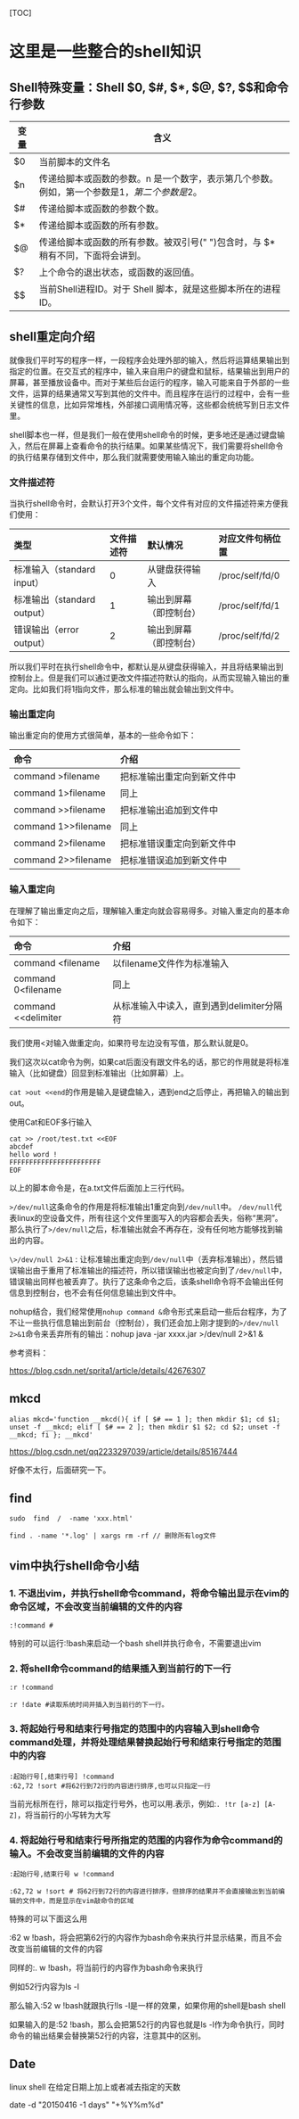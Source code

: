 [TOC]

# 这里是一些整合的shell知识

## Shell特殊变量：Shell $0, $#, $*, $@, $?, $$和命令行参数


| 变量 | 含义                                                         |
| ---- | ------------------------------------------------------------ |
| $0   | 当前脚本的文件名                                             |
| $n   | 传递给脚本或函数的参数。n 是一个数字，表示第几个参数。例如，第一个参数是$1，第二个参数是$2。 |
| $#   | 传递给脚本或函数的参数个数。                                 |
| $*   | 传递给脚本或函数的所有参数。                                 |
| $@   | 传递给脚本或函数的所有参数。被双引号(" ")包含时，与 $* 稍有不同，下面将会讲到。 |
| $?   | 上个命令的退出状态，或函数的返回值。                         |
| $$   | 当前Shell进程ID。对于 Shell 脚本，就是这些脚本所在的进程ID。 |



## shell重定向介绍

就像我们平时写的程序一样，一段程序会处理外部的输入，然后将运算结果输出到指定的位置。在交互式的程序中，输入来自用户的键盘和鼠标，结果输出到用户的屏幕，甚至播放设备中。而对于某些后台运行的程序，输入可能来自于外部的一些文件，运算的结果通常又写到其他的文件中。而且程序在运行的过程中，会有一些关键性的信息，比如异常堆栈，外部接口调用情况等，这些都会统统写到日志文件里。

shell脚本也一样，但是我们一般在使用shell命令的时候，更多地还是通过键盘输入，然后在屏幕上查看命令的执行结果。如果某些情况下，我们需要将shell命令的执行结果存储到文件中，那么我们就需要使用输入输出的重定向功能。

### 文件描述符

当执行shell命令时，会默认打开3个文件，每个文件有对应的文件描述符来方便我们使用：



| 类型                        | 文件描述符 | 默认情况               | 对应文件句柄位置 |
| :-------------------------- | :--------- | :--------------------- | :--------------- |
| 标准输入（standard input）  | 0          | 从键盘获得输入         | /proc/self/fd/0  |
| 标准输出（standard output） | 1          | 输出到屏幕（即控制台） | /proc/self/fd/1  |
| 错误输出（error output）    | 2          | 输出到屏幕（即控制台） | /proc/self/fd/2  |



所以我们平时在执行shell命令中，都默认是从键盘获得输入，并且将结果输出到控制台上。但是我们可以通过更改文件描述符默认的指向，从而实现输入输出的重定向。比如我们将1指向文件，那么标准的输出就会输出到文件中。

### 输出重定向

输出重定向的使用方式很简单，基本的一些命令如下：

| 命令                | 介绍                       |
| :------------------ | :------------------------- |
| command >filename   | 把标准输出重定向到新文件中 |
| command 1>filename  | 同上                       |
| command >>filename  | 把标准输出追加到文件中     |
| command 1>>filename | 同上                       |
| command 2>filename  | 把标准错误重定向到新文件中 |
| command 2>>filename | 把标准错误追加到新文件中   |

### 输入重定向

在理解了输出重定向之后，理解输入重定向就会容易得多。对输入重定向的基本命令如下：

| 命令                | 介绍                                      |
| :------------------ | :---------------------------------------- |
| command <filename   | 以filename文件作为标准输入                |
| command 0<filename  | 同上                                      |
| command <<delimiter | 从标准输入中读入，直到遇到delimiter分隔符 |



我们使用<对输入做重定向，如果符号左边没有写值，那么默认就是0。

我们这次以cat命令为例，如果cat后面没有跟文件名的话，那它的作用就是将标准输入（比如键盘）回显到标准输出（比如屏幕）上。

`cat >out <<end`的作用是输入是键盘输入，遇到end之后停止，再把输入的输出到out。

使用Cat和EOF多行输入

```shell 
cat >> /root/test.txt <<EOF 
abcdef 
hello word ! 
FFFFFFFFFFFFFFFFFFFFFFF 
EOF

```

以上的脚本命令是，在a.txt文件后面加上三行代码。

`>/dev/null`这条命令的作用是将标准输出1重定向到`/dev/null`中。 `/dev/null`代表linux的空设备文件，所有往这个文件里面写入的内容都会丢失，俗称“黑洞”。那么执行了`>/dev/null`之后，标准输出就会不再存在，没有任何地方能够找到输出的内容。

`\>/dev/null 2>&1` : 让标准输出重定向到`/dev/null`中（丢弃标准输出），然后错误输出由于重用了标准输出的描述符，所以错误输出也被定向到了`/dev/null`中，错误输出同样也被丢弃了。执行了这条命令之后，该条shell命令将不会输出任何信息到控制台，也不会有任何信息输出到文件中。

nohup结合，我们经常使用`nohup command &`命令形式来启动一些后台程序，为了不让一些执行信息输出到前台（控制台），我们还会加上刚才提到的`>/dev/null 2>&1`命令来丢弃所有的输出：nohup java -jar xxxx.jar >/dev/null 2>&1 &





参考资料：

https://blog.csdn.net/sprita1/article/details/42676307



## mkcd

```
alias mkcd='function __mkcd(){ if [ $# == 1 ]; then mkdir $1; cd $1; unset -f __mkcd; elif [ $# == 2 ]; then mkdir $1 $2; cd $2; unset -f __mkcd; fi }; __mkcd'
```

https://blog.csdn.net/qq2233297039/article/details/85167444

好像不太行，后面研究一下。

## find

```shell
sudo  find  /  -name 'xxx.html'

find . -name '*.log' | xargs rm -rf // 删除所有log文件
```


## vim中执行shell命令小结
### 1. 不退出vim，并执行shell命令command，将命令输出显示在vim的命令区域，不会改变当前编辑的文件的内容
```shell
:!command # 
```

特别的可以运行:!bash来启动一个bash shell并执行命令，不需要退出vim

### 2. 将shell命令command的结果插入到当前行的下一行
```shell
:r !command

:r !date #读取系统时间并插入到当前行的下一行。
```

### 3. 将起始行号和结束行号指定的范围中的内容输入到shell命令command处理，并将处理结果替换起始行号和结束行号指定的范围中的内容

```shell
:起始行号[,结束行号] !command
:62,72 !sort #将62行到72行的内容进行排序,也可以只指定一行
```
当前光标所在行，除可以指定行号外，也可以用.表示，例如:`. !tr [a-z] [A-Z]`，将当前行的小写转为大写

### 4. 将起始行号和结束行号所指定的范围的内容作为命令command的输入。不会改变当前编辑的文件的内容

```shell
:起始行号,结束行号 w !command

:62,72 w !sort # 将62行到72行的内容进行排序，但排序的结果并不会直接输出到当前编辑的文件中，而是显示在vim敲命令的区域

```

特殊的可以下面这么用


:62 w !bash，将会把第62行的内容作为bash命令来执行并显示结果，而且不会改变当前编辑的文件的内容


同样的:. w !bash，将当前行的内容作为bash命令来执行


例如52行内容为ls -l


那么输入:52 w !bash就跟执行!ls -l是一样的效果，如果你用的shell是bash shell


如果输入的是:52 !bash，那么会把第52行的内容也就是ls -l作为命令执行，同时命令的输出结果会替换第52行的内容，注意其中的区别。



## Date 

linux shell 在给定日期上加上或者减去指定的天数

date -d "20150416 -1 days" "+%Y%m%d"